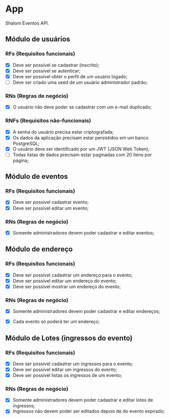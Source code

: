 # App

Shalom Eventos API.

## Módulo de usuários

### RFs (Requisitos funcionais)

- [x] Deve ser possível se cadastrar (inscrito);
- [x] Deve ser possível se autenticar;
- [x] Deve ser possível obter o perfil de um usuário logado;
- [ ] Deve ser criado uma seed de um usuário administrador padrão;

### RNs (Regras de negócio)

- [x] O usuário não deve poder se cadastrar com um e-mail duplicado;

### RNFs (Requisitos não-funcionais)

- [x] A senha do usuário precisa estar criptografada;
- [x] Os dados da aplicação precisam estar persistidos em um banco PostgreSQL;
- [x] O usuário deve ser identificado por um JWT (JSON Web Token);
- [ ] Todas listas de dados precisam estar paginadas com 20 itens por página;

## Módulo de eventos

### RFs (Requisitos funcionais)

- [x] Deve ser possível cadastrar evento;
- [x] Deve ser possível editar um evento;

### RNs (Regras de negócio)

- [x] Somente administradores devem poder cadastrar e editar eventos;


## Módulo de endereço

### RFs (Requisitos funcionais)

- [x] Deve ser possível cadastrar um endereço para o evento;
- [x] Deve ser possível editar um endereço do evento;
- [x] Deve ser possível mostrar um endereço do evento;

### RNs (Regras de negócio)

- [x] Somente administradores devem poder cadastrar e editar endereços;
- [x] Cada evento só poderá ter um endereço;


## Módulo de Lotes (ingressos do evento)

### RFs (Requisitos funcionais)

- [x] Deve ser possível cadastrar um ingressos para o evento;
- [x] Deve ser possível editar um ingressos do evento;
- [x] Deve ser possível listas os ingressos de um evento;

### RNs (Regras de negócio)

- [x] Somente administradores devem poder cadastrar e editar lotes de ingressos;
- [x] Ingressos não devem poder ser editados depois de do evento expirado;